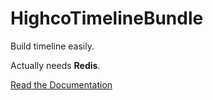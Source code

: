 HighcoTimelineBundle
====================

Build timeline easily.

Actually needs **Redis**.

[Read the Documentation](https://github.com/stephpy/TimelineBundle/blob/master/Resources/doc/index.markdown)
